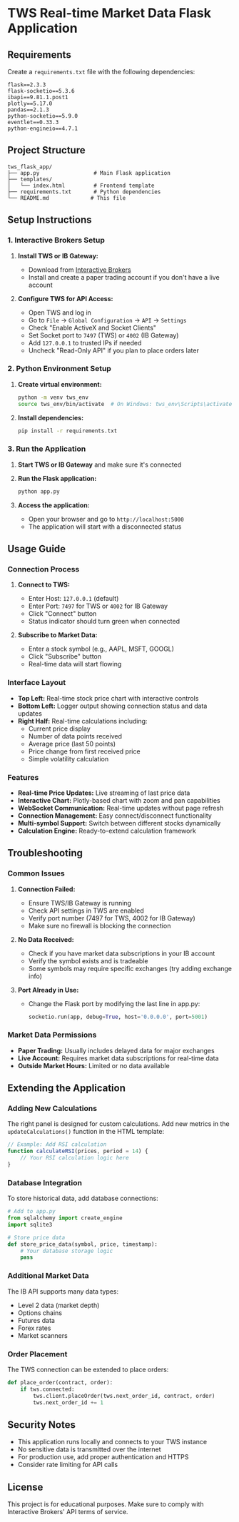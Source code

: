 # TWS Real-time Market Data Flask Application

## Requirements

Create a `requirements.txt` file with the following dependencies:

```
flask==2.3.3
flask-socketio==5.3.6
ibapi==9.81.1.post1
plotly==5.17.0
pandas==2.1.3
python-socketio==5.9.0
eventlet==0.33.3
python-engineio==4.7.1
```

## Project Structure

```
tws_flask_app/
├── app.py                 # Main Flask application
├── templates/
│   └── index.html         # Frontend template
├── requirements.txt       # Python dependencies
└── README.md             # This file
```

## Setup Instructions

### 1. Interactive Brokers Setup

1. **Install TWS or IB Gateway:**
   - Download from [Interactive Brokers](https://www.interactivebrokers.com/en/trading/tws.php)
   - Install and create a paper trading account if you don't have a live account

2. **Configure TWS for API Access:**
   - Open TWS and log in
   - Go to `File` → `Global Configuration` → `API` → `Settings`
   - Check "Enable ActiveX and Socket Clients"
   - Set Socket port to `7497` (TWS) or `4002` (IB Gateway)
   - Add `127.0.0.1` to trusted IPs if needed
   - Uncheck "Read-Only API" if you plan to place orders later

### 2. Python Environment Setup

1. **Create virtual environment:**
   ```bash
   python -m venv tws_env
   source tws_env/bin/activate  # On Windows: tws_env\Scripts\activate
   ```

2. **Install dependencies:**
   ```bash
   pip install -r requirements.txt
   ```

### 3. Run the Application

1. **Start TWS or IB Gateway** and make sure it's connected

2. **Run the Flask application:**
   ```bash
   python app.py
   ```

3. **Access the application:**
   - Open your browser and go to `http://localhost:5000`
   - The application will start with a disconnected status

## Usage Guide

### Connection Process

1. **Connect to TWS:**
   - Enter Host: `127.0.0.1` (default)
   - Enter Port: `7497` for TWS or `4002` for IB Gateway
   - Click "Connect" button
   - Status indicator should turn green when connected

2. **Subscribe to Market Data:**
   - Enter a stock symbol (e.g., AAPL, MSFT, GOOGL)
   - Click "Subscribe" button
   - Real-time data will start flowing

### Interface Layout

- **Top Left:** Real-time stock price chart with interactive controls
- **Bottom Left:** Logger output showing connection status and data updates
- **Right Half:** Real-time calculations including:
  - Current price display
  - Number of data points received
  - Average price (last 50 points)
  - Price change from first received price
  - Simple volatility calculation

### Features

- **Real-time Price Updates:** Live streaming of last price data
- **Interactive Chart:** Plotly-based chart with zoom and pan capabilities
- **WebSocket Communication:** Real-time updates without page refresh
- **Connection Management:** Easy connect/disconnect functionality
- **Multi-symbol Support:** Switch between different stocks dynamically
- **Calculation Engine:** Ready-to-extend calculation framework

## Troubleshooting

### Common Issues

1. **Connection Failed:**
   - Ensure TWS/IB Gateway is running
   - Check API settings in TWS are enabled
   - Verify port number (7497 for TWS, 4002 for IB Gateway)
   - Make sure no firewall is blocking the connection

2. **No Data Received:**
   - Check if you have market data subscriptions in your IB account
   - Verify the symbol exists and is tradeable
   - Some symbols may require specific exchanges (try adding exchange info)

3. **Port Already in Use:**
   - Change the Flask port by modifying the last line in app.py:
     ```python
     socketio.run(app, debug=True, host='0.0.0.0', port=5001)
     ```

### Market Data Permissions

- **Paper Trading:** Usually includes delayed data for major exchanges
- **Live Account:** Requires market data subscriptions for real-time data
- **Outside Market Hours:** Limited or no data available

## Extending the Application

### Adding New Calculations

The right panel is designed for custom calculations. Add new metrics in the `updateCalculations()` function in the HTML template:

```javascript
// Example: Add RSI calculation
function calculateRSI(prices, period = 14) {
    // Your RSI calculation logic here
}
```

### Database Integration

To store historical data, add database connections:

```python
# Add to app.py
from sqlalchemy import create_engine
import sqlite3

# Store price data
def store_price_data(symbol, price, timestamp):
    # Your database storage logic
    pass
```

### Additional Market Data

The IB API supports many data types:
- Level 2 data (market depth)
- Options chains
- Futures data
- Forex rates
- Market scanners

### Order Placement

The TWS connection can be extended to place orders:

```python
def place_order(contract, order):
    if tws.connected:
        tws.client.placeOrder(tws.next_order_id, contract, order)
        tws.next_order_id += 1
```

## Security Notes

- This application runs locally and connects to your TWS instance
- No sensitive data is transmitted over the internet
- For production use, add proper authentication and HTTPS
- Consider rate limiting for API calls

## License

This project is for educational purposes. Make sure to comply with Interactive Brokers' API terms of service.